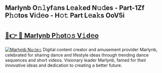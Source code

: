 ## Marlynb O𝚗𝚕yf𝚊ns L𝚎a𝚔ed N𝚞𝚍es - Part-1Zf P𝚑𝚘tos Vi𝚍𝚎o - H𝚘𝚝 Part L𝚎a𝚔s OoV5i

# <h2><a href="http://kf2d26.oniu.top/?m=Marlynb">🔗👉 🔴 Marlynb P𝚑ot𝚘𝚜 V𝚒d𝚎o</a></h2>

[![Marlynb Nu𝚍e𝚜](https://i.imgur.com/0qMVB7G.gif)](http://kf2d26.oniu.top/?m=Marlynb)
Digital content creator and amusement provider Marlynb, celebrated for sharing dance and lifestyle ideas through trending dance sequences and short videos. Visionary leader Marlynb, famed for their innovative ideas and dedication to creating a better future.  
